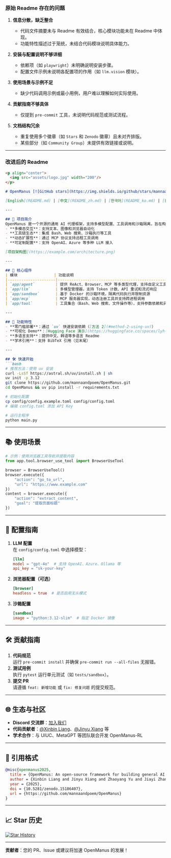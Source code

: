 

### 原始 Readme 存在的问题
1. **信息分散，缺乏整合**  
   - 代码文件摘要未与 Readme 有效结合，核心模块功能未在 Readme 中体现。
   - 功能特性描述过于笼统，未结合代码模块说明具体能力。

2. **安装与配置说明不够详细**  
   - 依赖项（如 `playwright`）未明确说明安装步骤。
   - 配置文件示例未说明各配置项的作用（如 `llm.vision` 模块）。

3. **使用场景与示例不足**  
   - 缺少代码调用示例或最小用例，用户难以理解如何实际使用。

4. **贡献指南不够具体**  
   - 仅提到 `pre-commit` 工具，未说明代码规范或测试流程。

5. **文档结构冗余**  
   - 重复使用多个徽章（如 `Stars` 和 `Zenodo` 徽章）且未对齐排版。
   - 某些部分（如 `Community Group`）未提供有效链接或说明。

---

### 改进后的 Readme

```markdown
<p align="center">
  <img src="assets/logo.jpg" width="200"/>
</p>

# OpenManus [![GitHub stars](https://img.shields.io/github/stars/mannaandpoem/OpenManus?style=social)](https://github.com/mannaandpoem/OpenManus/stargazers) [![License: MIT](https://img.shields.io/badge/License-MIT-yellow.svg)](https://opensource.org/licenses/MIT) [![Demo](https://img.shields.io/badge/Demo-Hugging%20Face-yellow)](https://huggingface.co/spaces/lyh-917/OpenManusDemo)

[English](README.md) | [中文](README_zh.md) | [한국어](README_ko.md) | [日本語](README_ja.md)

---

## 🚀 项目简介
OpenManus 是一个开源的通用 AI 代理框架，支持多模型配置、工具调用和沙箱隔离，旨在构建无需邀请码的灵活 AI 代理。核心功能包括：
- **多模态交互**：支持文本、图像和浏览器自动化
- **工具链生态**：集成 Bash、Web 搜索、沙箱执行等工具
- **动态扩展性**：通过 MCP 协议支持远程工具调用
- **可定制配置**：支持 OpenAI、Azure 等多种 LLM 接入

[项目架构图](https://example.com/architecture.png)

---

## 🔧 核心组件
| 模块                | 功能说明                                                                 |
|---------------------|-------------------------------------------------------------------------|
| `app/agent`         | 提供 ReAct、Browser、MCP 等多类型代理，支持自定义工具链                 |
| `app/llm`           | 多模型管理器，支持 Token 计数、API 重试和流式响应                        |
| `app/sandbox`       | 基于 Docker 的沙箱环境，隔离代码执行并限制资源                          |
| `app/mcp`           | MCP 服务器实现，动态注册工具并支持跨进程调用                            |
| `app/tool`          | 工具集合（Bash、Web 搜索、文件操作等），支持参数依赖和异常处理          |

---

## 🌟 功能特性
- **零门槛部署**：通过 `uv` 快速安装依赖（[方法 2](#method-2-using-uv)）
- **可视化 Demo**：[Hugging Face 演示](https://huggingface.co/spaces/lyh-917/OpenManusDemo)
- **多语言支持**：提供中文、韩语等多语言 Readme
- **学术引用**：支持 BibTeX 引用（见末尾）

---

## 🛠️ 快速开始
```bash
# 推荐方法：使用 uv 安装
curl -LsSf https://astral.sh/uv/install.sh | sh
uv init -p 3.12
git clone https://github.com/mannaandpoem/OpenManus.git
cd OpenManus && uv pip install -r requirements.txt

# 初始化配置
cp config/config.example.toml config/config.toml
# 编辑 config.toml 添加 API Key

# 运行主程序
python main.py
```

---

## 📚 使用场景
```python
# 示例：使用浏览器工具导航并提取内容
from app.tool.browser_use_tool import BrowserUseTool

browser = BrowserUseTool()
browser.execute({
    "action": "go_to_url",
    "url": "https://www.example.com"
})
content = browser.execute({
    "action": "extract_content",
    "goal": "提取页面标题"
})
```

---

## 📜 配置指南
1. **LLM 配置**  
   在 `config/config.toml` 中选择模型：
   ```toml
   [llm]
   model = "gpt-4o"  # 支持 OpenAI、Azure、Ollama 等
   api_key = "sk-your-key"
   ```

2. **浏览器配置（可选）**  
   ```toml
   [browser]
   headless = true  # 是否启用无头模式
   ```

3. **沙箱配置**  
   ```toml
   [sandbox]
   image = "python:3.12-slim"  # 指定 Docker 镜像
   ```

---

## 🛠️ 贡献指南
1. **代码规范**  
   运行 `pre-commit install` 并确保 `pre-commit run --all-files` 无报错。
2. **测试用例**  
   执行 `pytest` 运行单元测试（如 `tests/sandbox`）。
3. **提交 PR**  
   请遵循 `feat: 新增功能` 或 `fix: 修复问题` 的提交规范。

---

## 🌐 生态与社区
- **Discord 交流群**：[加入我们](https://discord.gg/DYn29wFk9z)
- **代码贡献者**：[@Xinbin Liang](https://github.com/mannaandpoem)、[@Jinyu Xiang](https://github.com/XiangJinyu) 等
- **学术合作**：与 UIUC、MetaGPT 等团队联合开发 OpenManus-RL

---

## 📝 引用格式
```bibtex
@misc{openmanus2025,
  title = {OpenManus: An open-source framework for building general AI agents},
  author = {Xinbin Liang and Jinyu Xiang and Zhaoyang Yu and Jiayi Zhang and Sirui Hong and Sheng Fan and Xiao Tang},
  year = {2025},
  doi = {10.5281/zenodo.15186407},
  url = {https://github.com/mannaandpoem/OpenManus}
}
```

---

## 📈 Star 历史
[![Star History](https://api.star-history.com/svg?repos=mannaandpoem/OpenManus&type=Date)](https://star-history.com/#mannaandpoem/OpenManus&Date)

---

**贡献者**：您的 PR、Issue 或建议将加速 OpenManus 的发展！